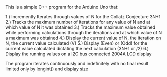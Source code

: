 This is a simple C++ program for the Arduino Uno that:

1.) Incremently Iterates through values of N for the Collatz Conjecture 3N+1
2.) Tracks the maximum number of iterations for any value of N and at which value of N it was obtained
3.) Tracks the maximum value obtained while performing calculations through the iterations and at which value of N a maximum was obtained
4.) Display the current value of N, the iteration on N, the current value calculated (V)
5.) Display (Even) or (Odd) for the current value calculated dictating the next calculation (3N+1 or /2) 
6.) Display the running values on a I2C bus connected 2004A LCD display

The program iterates continuously and indefinitely with no final result limited only by longint() and display size 
